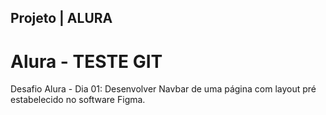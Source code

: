 ## Projeto | ALURA

# Alura - TESTE GIT
Desafio Alura - Dia 01: Desenvolver Navbar de uma página com layout pré estabelecido no software Figma.
